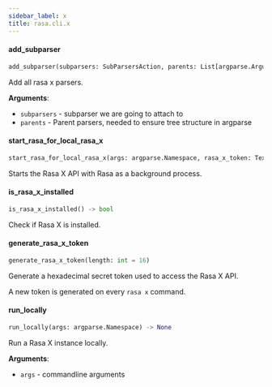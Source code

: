 ```yaml
---
sidebar_label: x
title: rasa.cli.x
---
```


#### add\_subparser

```python
add_subparser(subparsers: SubParsersAction, parents: List[argparse.ArgumentParser]) -> None
```

Add all rasa x parsers.

**Arguments**:

- `subparsers` - subparser we are going to attach to
- `parents` - Parent parsers, needed to ensure tree structure in argparse

#### start\_rasa\_for\_local\_rasa\_x

```python
start_rasa_for_local_rasa_x(args: argparse.Namespace, rasa_x_token: Text)
```

Starts the Rasa X API with Rasa as a background process.

#### is\_rasa\_x\_installed

```python
is_rasa_x_installed() -> bool
```

Check if Rasa X is installed.

#### generate\_rasa\_x\_token

```python
generate_rasa_x_token(length: int = 16)
```

Generate a hexadecimal secret token used to access the Rasa X API.

A new token is generated on every `rasa x` command.

#### run\_locally

```python
run_locally(args: argparse.Namespace) -> None
```

Run a Rasa X instance locally.

**Arguments**:

- `args` - commandline arguments

